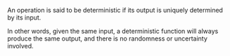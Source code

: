 
An operation is said to be deterministic if its output is uniquely determined by its input.

In other words, given the same input, a deterministic function will always produce the same output, and there is no randomness or uncertainty involved.
